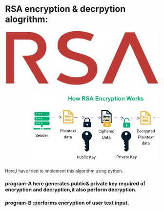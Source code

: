 # RSA encryption & decrpytion alogrithm:
<img src="rsa.png">
<pre>          <img src="how-rsa-works.png" class="center"></pre>
Here,I have tried to implement this algorithm using python.

<h3>program-A here generates public& private key required of encryption and decryption,it also perform decryption.</h3>
<h3>program-B :performs encryption of user text input.</h3>
